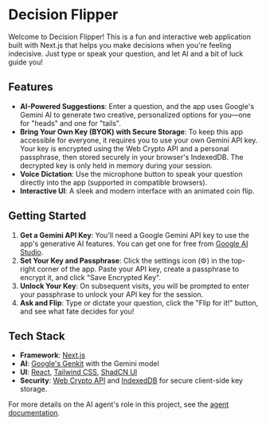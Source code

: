 # Decision Flipper

Welcome to Decision Flipper! This is a fun and interactive web application built with Next.js that helps you make decisions when you're feeling indecisive. Just type or speak your question, and let AI and a bit of luck guide you!

## Features

-   **AI-Powered Suggestions**: Enter a question, and the app uses Google's Gemini AI to generate two creative, personalized options for you—one for "heads" and one for "tails".
-   **Bring Your Own Key (BYOK) with Secure Storage**: To keep this app accessible for everyone, it requires you to use your own Gemini API key. Your key is encrypted using the Web Crypto API and a personal passphrase, then stored securely in your browser's IndexedDB. The decrypted key is only held in memory during your session.
-   **Voice Dictation**: Use the microphone button to speak your question directly into the app (supported in compatible browsers).
-   **Interactive UI**: A sleek and modern interface with an animated coin flip.

## Getting Started

1.  **Get a Gemini API Key**: You'll need a Google Gemini API key to use the app's generative AI features. You can get one for free from [Google AI Studio](https://aistudio.google.com/app/apikey).
2.  **Set Your Key and Passphrase**: Click the settings icon (⚙️) in the top-right corner of the app. Paste your API key, create a passphrase to encrypt it, and click "Save Encrypted Key".
3.  **Unlock Your Key**: On subsequent visits, you will be prompted to enter your passphrase to unlock your API key for the session.
4.  **Ask and Flip**: Type or dictate your question, click the "Flip for it!" button, and see what fate decides for you!

## Tech Stack

-   **Framework**: [Next.js](https://nextjs.org/)
-   **AI**: [Google's Genkit](https://firebase.google.com/docs/genkit) with the Gemini model
-   **UI**: [React](https://react.dev/), [Tailwind CSS](https://tailwindcss.com/), [ShadCN UI](https://ui.shadcn.com/)
-   **Security**: [Web Crypto API](https://developer.mozilla.org/en-US/docs/Web/API/Web_Crypto_API) and [IndexedDB](https://developer.mozilla.org/en-US/docs/Web/API/IndexedDB_API) for secure client-side key storage.

For more details on the AI agent's role in this project, see the [agent documentation](./agent.md).